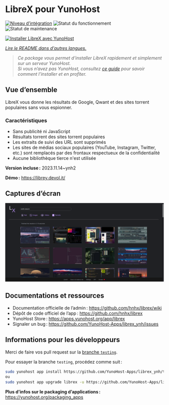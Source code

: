 <!--
Nota bene : ce README est automatiquement généré par <https://github.com/YunoHost/apps/tree/master/tools/readme_generator>
Il NE doit PAS être modifié à la main.
-->

# LibreX pour YunoHost

[![Niveau d’intégration](https://apps.yunohost.org/badge/integration/librex)](https://ci-apps.yunohost.org/ci/apps/librex/)
![Statut du fonctionnement](https://apps.yunohost.org/badge/state/librex)
![Statut de maintenance](https://apps.yunohost.org/badge/maintained/librex)

[![Installer LibreX avec YunoHost](https://install-app.yunohost.org/install-with-yunohost.svg)](https://install-app.yunohost.org/?app=librex)

*[Lire le README dans d'autres langues.](./ALL_README.md)*

> *Ce package vous permet d’installer LibreX rapidement et simplement sur un serveur YunoHost.*  
> *Si vous n’avez pas YunoHost, consultez [ce guide](https://yunohost.org/install) pour savoir comment l’installer et en profiter.*

## Vue d’ensemble

LibreX vous donne les résultats de Google, Qwant et des sites torrent populaires sans vous espionner.

### Caractéristiques

- Sans publicité ni JavaScript
- Résultats torrent des sites torrent populaires
- Les extraits de suivi des URL sont supprimés
- Les sites de médias sociaux populaires (YouTube, Instagram, Twitter, etc.) sont remplacés par des frontaux respectueux de la confidentialité
- Aucune bibliothèque tierce n'est utilisée


**Version incluse :** 2023.11.14~ynh2

**Démo :** <https://librey.devol.it/>

## Captures d’écran

![Capture d’écran de LibreX](./doc/screenshots/screenshot.png)

## Documentations et ressources

- Documentation officielle de l’admin : <https://github.com/hnhx/librex/wiki>
- Dépôt de code officiel de l’app : <https://github.com/hnhx/librex>
- YunoHost Store : <https://apps.yunohost.org/app/librex>
- Signaler un bug : <https://github.com/YunoHost-Apps/librex_ynh/issues>

## Informations pour les développeurs

Merci de faire vos pull request sur la [branche `testing`](https://github.com/YunoHost-Apps/librex_ynh/tree/testing).

Pour essayer la branche `testing`, procédez comme suit :

```bash
sudo yunohost app install https://github.com/YunoHost-Apps/librex_ynh/tree/testing --debug
ou
sudo yunohost app upgrade librex -u https://github.com/YunoHost-Apps/librex_ynh/tree/testing --debug
```

**Plus d’infos sur le packaging d’applications :** <https://yunohost.org/packaging_apps>
